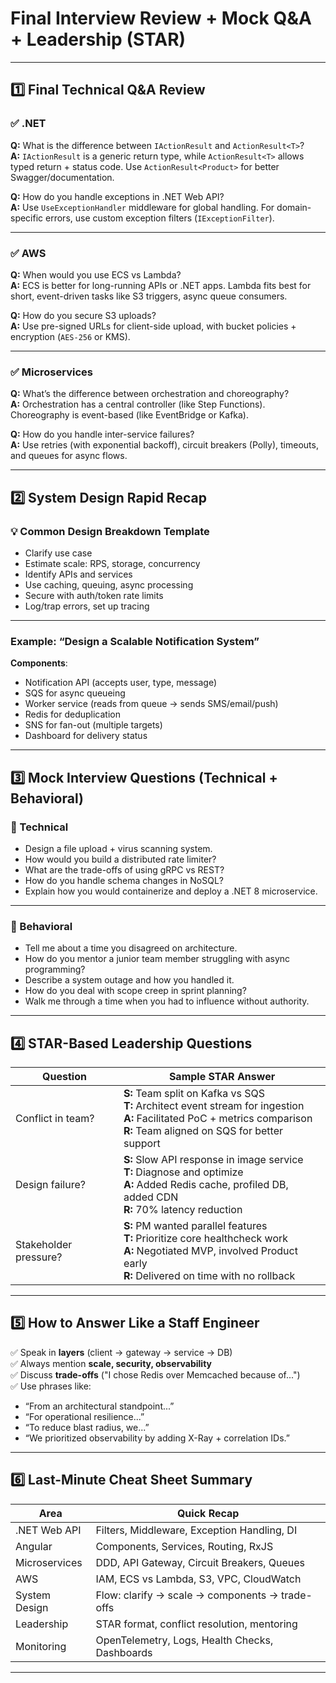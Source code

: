 # Final Interview Review + Mock Q&A + Leadership (STAR)

---

## 1️⃣ Final Technical Q&A Review

### ✅ .NET

**Q:** What is the difference between `IActionResult` and `ActionResult<T>`?  
**A:** `IActionResult` is a generic return type, while `ActionResult<T>` allows typed return + status code. Use `ActionResult<Product>` for better Swagger/documentation.

**Q:** How do you handle exceptions in .NET Web API?  
**A:** Use `UseExceptionHandler` middleware for global handling. For domain-specific errors, use custom exception filters (`IExceptionFilter`).

---

### ✅ AWS

**Q:** When would you use ECS vs Lambda?  
**A:** ECS is better for long-running APIs or .NET apps. Lambda fits best for short, event-driven tasks like S3 triggers, async queue consumers.

**Q:** How do you secure S3 uploads?  
**A:** Use pre-signed URLs for client-side upload, with bucket policies + encryption (`AES-256` or KMS).

---

### ✅ Microservices

**Q:** What’s the difference between orchestration and choreography?  
**A:** Orchestration has a central controller (like Step Functions). Choreography is event-based (like EventBridge or Kafka).

**Q:** How do you handle inter-service failures?  
**A:** Use retries (with exponential backoff), circuit breakers (Polly), timeouts, and queues for async flows.

---

## 2️⃣ System Design Rapid Recap

### 💡 Common Design Breakdown Template

- Clarify use case
- Estimate scale: RPS, storage, concurrency
- Identify APIs and services
- Use caching, queuing, async processing
- Secure with auth/token rate limits
- Log/trap errors, set up tracing

---

### Example: “Design a Scalable Notification System”

**Components**:
- Notification API (accepts user, type, message)
- SQS for async queueing
- Worker service (reads from queue → sends SMS/email/push)
- Redis for deduplication
- SNS for fan-out (multiple targets)
- Dashboard for delivery status

---

## 3️⃣ Mock Interview Questions (Technical + Behavioral)

### 🔹 Technical

- Design a file upload + virus scanning system.
- How would you build a distributed rate limiter?
- What are the trade-offs of using gRPC vs REST?
- How do you handle schema changes in NoSQL?
- Explain how you would containerize and deploy a .NET 8 microservice.

---

### 🔹 Behavioral

- Tell me about a time you disagreed on architecture.
- How do you mentor a junior team member struggling with async programming?
- Describe a system outage and how you handled it.
- How do you deal with scope creep in sprint planning?
- Walk me through a time when you had to influence without authority.

---

## 4️⃣ STAR-Based Leadership Questions

| Question | Sample STAR Answer |
|---------|---------------------|
| Conflict in team? | **S:** Team split on Kafka vs SQS<br>**T:** Architect event stream for ingestion<br>**A:** Facilitated PoC + metrics comparison<br>**R:** Team aligned on SQS for better support |
| Design failure? | **S:** Slow API response in image service<br>**T:** Diagnose and optimize<br>**A:** Added Redis cache, profiled DB, added CDN<br>**R:** 70% latency reduction |
| Stakeholder pressure? | **S:** PM wanted parallel features<br>**T:** Prioritize core healthcheck work<br>**A:** Negotiated MVP, involved Product early<br>**R:** Delivered on time with no rollback |

---

## 5️⃣ How to Answer Like a Staff Engineer

✅ Speak in **layers** (client → gateway → service → DB)  
✅ Always mention **scale, security, observability**  
✅ Discuss **trade-offs** ("I chose Redis over Memcached because of...")  
✅ Use phrases like:
- “From an architectural standpoint...”
- “For operational resilience...”
- “To reduce blast radius, we...”
- “We prioritized observability by adding X-Ray + correlation IDs.”

---

## 6️⃣ Last-Minute Cheat Sheet Summary

| Area            | Quick Recap |
|------------------|-------------|
| .NET Web API     | Filters, Middleware, Exception Handling, DI |
| Angular          | Components, Services, Routing, RxJS |
| Microservices    | DDD, API Gateway, Circuit Breakers, Queues |
| AWS              | IAM, ECS vs Lambda, S3, VPC, CloudWatch |
| System Design    | Flow: clarify → scale → components → trade-offs |
| Leadership       | STAR format, conflict resolution, mentoring |
| Monitoring       | OpenTelemetry, Logs, Health Checks, Dashboards |

---


